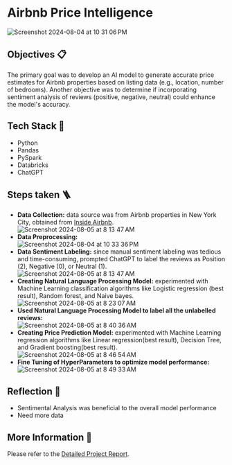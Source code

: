 # Airbnb Price Intelligence

![Screenshot 2024-08-04 at 10 31 06 PM](https://github.com/user-attachments/assets/a5acaa77-7f18-4920-8799-7040fc2fefc9)

## Objectives 📋
The primary goal was to develop an AI model to generate accurate price estimates for Airbnb properties based on listing data (e.g., location, number of bedrooms). Another objective was to determine if incorporating sentiment analysis of reviews (positive, negative, neutral) could enhance the model's accuracy.

## Tech Stack 🧰
- Python
- Pandas
- PySpark
- Databricks
- ChatGPT

## Steps taken 🪜
- **Data Collection:** data source was from Airbnb properties in New York City, obtained from [Inside Airbnb](https://insideairbnb.com/).<br/>
  ![Screenshot 2024-08-05 at 8 13 47 AM](https://github.com/user-attachments/assets/88250ad3-1cae-4023-9910-8934e9da1d49)
- **Data Preprocessing:** <br/>
  ![Screenshot 2024-08-04 at 10 33 36 PM](https://github.com/user-attachments/assets/4bb1c5c0-9beb-4e4f-a8e0-1028e857f053)
- **Data Sentiment Labeling:** since manual sentiment labeling was tedious and time-consuming, prompted ChatGPT to label the reviews as Position (2), Negative (0), or Neutral (1).<br/>
  ![Screenshot 2024-08-05 at 8 13 47 AM](https://github.com/user-attachments/assets/d7a7e803-384b-4b69-8d1b-2379405f1fd1)
- **Creating Natural Language Processing Model:** experimented with Machine Learning classification algorithms like Logistic regression (best result), Random forest, and Naive bayes.<br/>
  ![Screenshot 2024-08-05 at 8 23 07 AM](https://github.com/user-attachments/assets/07e411d6-4bde-45e4-988e-c25cf4011650)
- **Used Natural Language Processing Model to label all the unlabelled reviews:**<br/>
  ![Screenshot 2024-08-05 at 8 40 36 AM](https://github.com/user-attachments/assets/765d69b7-d865-49cf-b50c-fcb4e0964ae4)
- **Creating Price Prediction Model:** experimented with Machine Learning regression algorithms like Linear regression(best result), Decision Tree, and Gradient boosting(best result).<br/>
  ![Screenshot 2024-08-05 at 8 46 54 AM](https://github.com/user-attachments/assets/541ee6cd-988d-4f1f-85ba-3aa33d6c0688)
- **Fine Tuning of HyperParameters to optimize model performance:**<br/>
  ![Screenshot 2024-08-05 at 8 49 33 AM](https://github.com/user-attachments/assets/6c180bf0-9558-4070-a165-a668db80589c)

## Reflection 🤔
- Sentimental Analysis was beneficial to the overall model performance
- Need more data

## More Information 📖
Please refer to the [Detailed Project Report](https://github.com/Nikhil-Naikar/Airbnb-Pricing-Intelligence/blob/main/Price%20Prediction%20Model%20Report.pdf).


 
